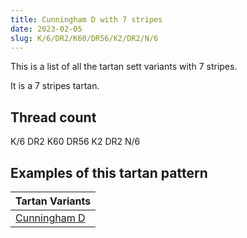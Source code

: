 ```yaml
---
title: Cunningham D with 7 stripes
date: 2023-02-05
slug: K/6/DR2/K60/DR56/K2/DR2/N/6
---
```

This is a list of all the tartan sett variants with 7 stripes.

It is a 7 stripes tartan.


## Thread count
K/6 DR2 K60 DR56 K2 DR2 N/6

## Examples of this tartan pattern

| Tartan Variants |
|---------------|
| [Cunningham D](/variants/k/6/dr2/k60/dr56/k2/dr2/n/6-draa0000-k000000-naaaaaa)||
